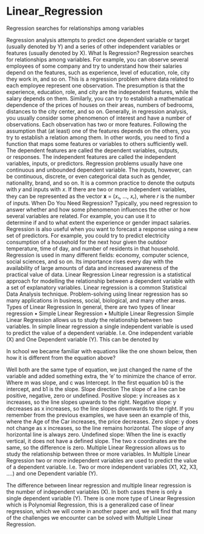 # Linear_Regression
Regression searches for relationships among variables

Regression analysis attempts to predict one dependent variable or target (usually denoted by Y) and a series of other independent variables or features (usually denoted by X).
What Is Regression?
Regression searches for relationships among variables. 
For example, you can observe several employees of some company and try to understand how their salaries depend on the features, such as experience, level of education, role, city they work in, and so on.
This is a regression problem where data related to each employee represent one observation. The presumption is that the experience, education, role, and city are the independent features, while the salary depends on them.
Similarly, you can try to establish a mathematical dependence of the prices of houses on their areas, numbers of bedrooms, distances to the city center, and so on.
Generally, in regression analysis, you usually consider some phenomenon of interest and have a number of observations. Each observation has two or more features. Following the assumption that (at least) one of the features depends on the others, you try to establish a relation among them.
In other words, you need to find a function that maps some features or variables to others sufficiently well.
The dependent features are called the dependent variables, outputs, or responses.
The independent features are called the independent variables, inputs, or predictors.
Regression problems usually have one continuous and unbounded dependent variable. The inputs, however, can be continuous, discrete, or even categorical data such as gender, nationality, brand, and so on.
It is a common practice to denote the outputs with 𝑦 and inputs with 𝑥. If there are two or more independent variables, they can be represented as the vector 𝐱 = (𝑥₁, …, 𝑥ᵣ), where 𝑟 is the number of inputs.
When Do You Need Regression?
Typically, you need regression to answer whether and how some phenomenon influences the other or how several variables are related. For example, you can use it to determine if and to what extent the experience or gender impact salaries.
Regression is also useful when you want to forecast a response using a new set of predictors. For example, you could try to predict electricity consumption of a household for the next hour given the outdoor temperature, time of day, and number of residents in that household.
Regression is used in many different fields: economy, computer science, social sciences, and so on. Its importance rises every day with the availability of large amounts of data and increased awareness of the practical value of data.
Linear Regression
Linear regression is a statistical approach for modelling the relationship between a dependent variable with a set of explanatory variables. Linear regression is a common Statistical Data Analysis technique.
Problem-solving using linear regression has so many applications in business, social, biological, and many other areas.
Types of Linear Regression
In general, there are two types of linear regression
    • Simple Linear Regression
    • Multiple Linear Regression
Simple Linear Regression allows us to study the relationship between two variables.
In simple linear regression a single independent variable is used to predict the value of a dependent variable.
I.e. One independent variable (X) and One Dependent variable (Y).
This can be denoted by

In school we became familiar with equations like the one shown below, then how it is different from the equation above?

Well both are the same type of equation, we just changed the name of the variable and added something extra, the ‘e’ to minimize the chance of error.
Where m was slope, and c was Intercept. In the first equation b0 is the intercept, and b1 is the slope.
Slope direction
The slope of a line can be positive, negative, zero or undefined.
Positive slope: y increases as x increases, so the line slopes upwards to the right.
Negative slope: y decreases as x increases, so the line slopes downwards to the right. If you remember from the previous examples, we have seen an example of this, where the Age of the Car increases, the price decreases.
Zero slope: y does not change as x increases, so the line remains horizontal. The slope of any horizontal line is always zero.
Undefined slope: When the line is exactly vertical, it does not have a defined slope. The two x coordinates are the same, so the difference is zero.
Multiple Linear Regression allows us to study the relationship between three or more variables.
In Multiple Linear Regression two or more independent variables are used to predict the value of a dependent variable.
I.e. Two or more independent variables (X1, X2, X3, ….) and one Dependent variable (Y).

The difference between linear regression and multiple linear regression is the number of independent variables (X). In both cases there is only a single dependent variable (Y).
There is one more type of Linear Regression which is Polynomial Regression, this is a generalized case of linear regression, which we will come in another paper and, we will find that many of the challenges we encounter can be solved with Multiple Linear Regression.
